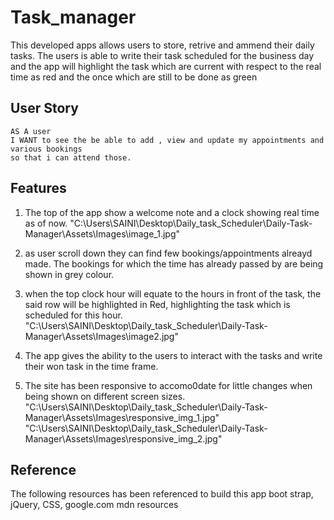 # Task_manager
This developed apps allows users to store, retrive and ammend their daily tasks. The users is able to write their task scheduled for the business day and the app will highlight the task which are current with respect to the real time as red and the once which are still to be done as green

## User Story

```
AS A user
I WANT to see the be able to add , view and update my appointments and various bookings
so that i can attend those. 
```

## Features
1. The top of the app show a welcome note and a clock showing real time as of now.
"C:\Users\SAINI\Desktop\Daily_task_Scheduler\Daily-Task-Manager\Assets\Images\image_1.jpg"

2.  as user scroll down they can find few bookings/appointments alreayd made. 
The bookings for which the time has already passed by are being shown in grey colour.

3. when the top clock hour will equate to the hours in front of the task, the said row will be highlighted in Red, highlighting the task which is scheduled for this hour.  
"C:\Users\SAINI\Desktop\Daily_task_Scheduler\Daily-Task-Manager\Assets\Images\image2.jpg"

4. The app gives the ability to the users to interact with the tasks and write their won task in the time frame.
5. The site has been responsive to accomo0date for little changes when being shown on different screen sizes. 
"C:\Users\SAINI\Desktop\Daily_task_Scheduler\Daily-Task-Manager\Assets\Images\responsive_img_1.jpg"
"C:\Users\SAINI\Desktop\Daily_task_Scheduler\Daily-Task-Manager\Assets\Images\responsive_img_2.jpg"

## Reference
The following resources has been referenced to build this app
boot strap,
jQuery,
CSS,
google.com
mdn resources